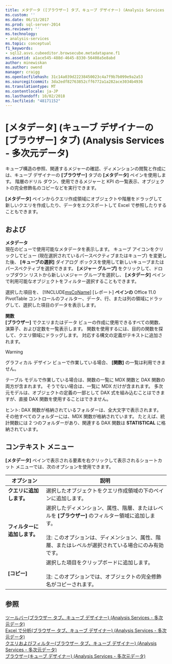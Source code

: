 ```yaml
---
title: メタデータ ([ブラウザー] タブ、キューブ デザイナー) (Analysis Services - 多次元データ) |Microsoft Docs
ms.custom: ''
ms.date: 06/13/2017
ms.prod: sql-server-2014
ms.reviewer: ''
ms.technology:
- analysis-services
ms.topic: conceptual
f1_keywords:
- sql12.asvs.cubeeditor.browsecube.metadatapane.f1
ms.assetid: a1ace545-488d-4645-8330-56408a5e8abd
author: minewiskan
ms.author: owend
manager: craigg
ms.openlocfilehash: 31c14a039d22238450023c4a7f9b7b099e9a2a53
ms.sourcegitcommit: 3da2edf82763852cff6772a1a282ace3034b4936
ms.translationtype: MT
ms.contentlocale: ja-JP
ms.lasthandoff: 10/02/2018
ms.locfileid: "48171152"
---
```

# <a name="metadata-browser-tab-cube-designer-analysis-services---multidimensional-data"></a>[メタデータ] (キューブ デザイナーの [ブラウザー] タブ) (Analysis Services - 多次元データ)
  キューブ構造の参照、関連するメジャーの確認、ディメンションの閲覧と作成には、キューブ デザイナーの **[ブラウザー]** タブの **[メタデータ]** ペインを使用します。 階層のドリル ダウン、使用できるメジャーと KPI の一覧表示、オブジェクトの完全修飾名のコピーなどを実行できます。  
  
 **[メタデータ]** ペインからクエリ作成領域にオブジェクトや階層をドラッグして新しいクエリを作成したり、データをエクスポートして Excel で参照したりすることもできます。  
  
## <a name="options"></a>および  
 **メタデータ**  
 現在のビューで使用可能なメタデータを表示します。 キューブ アイコンをクリックしてビュー (現在選択されているパースペクティブまたはキューブ) を変更した後、 **[キューブの選択]** ダイアログ ボックスを使用して新しいキューブまたはパースペクティブを選択できます。 **[メジャー グループ]** をクリックして、ドロップダウン リストから新しいメジャー グループを選択し、 **[メタデータ]** ペインで利用可能なオブジェクトをフィルター選択することもできます。  
  
 選択した項目を、 [!INCLUDE[msCoName](../includes/msconame-md.md)] [レポート] **ペインの** Office 11.0 PivotTable コントロールのフィルター、データ、行、または列の領域にドラッグして、選択した項目のデータを表示します。  
  
 **関数**  
 **[ブラウザー]** でクエリまたはデータ ビューの作成に使用できるすべての関数、演算子、および定数を一覧表示します。 関数を使用するには、目的の関数を探して、クエリ領域にドラッグします。 対応する構文の定義がテキストに追加されます。  
  
> [!WARNING]  
>  グラフィカル デザイン ビューで作業している場合、 **[関数]** の一覧は利用できません。  
  
 テーブル モデルで作業している場合は、関数の一覧に MDX 関数と DAX 関数の両方が含まれます。 そうでない場合は、一覧に MDX だけが含まれます。 多次元モデルは、オブジェクトの定義の一部として DAX 式を組み込むことはできますが、直接 DAX 関数を使用することはできません。  
  
 ヒント: DAX 関数が格納されているフォルダーは、全大文字で表示されます。 その他すべてのフォルダーには、MDX 関数が格納されています。 たとえば、統計関数には 2 つのフォルダーがあり、関連する DAX 関数は **STATISTICAL** に格納されています。  
  
## <a name="context-menu"></a>コンテキスト メニュー  
 **[メタデータ]** ペインで表示される要素を右クリックして表示されるショートカット メニューでは、次のオプションを使用できます。  
  
|オプション|説明|  
|------------|-----------------|  
|**クエリに追加します。**|選択したオブジェクトをクエリ作成領域の下のペインに追加します。|  
|**フィルターに追加します。**|選択したディメンション、属性、階層、またはレベルを **[ブラウザー]** のフィルター領域に追加します。<br /><br /> 注: このオプションは、ディメンション、属性、階層、またはレベルが選択されている場合にのみ有効です。|  
|**[コピー]**|選択した項目をクリップボードに追加します。<br /><br /> 注: このオプションでは、オブジェクトの完全修飾名がコピーされます。|  
  
## <a name="see-also"></a>参照  
 [ツールバー&#40;ブラウザー タブ、キューブ デザイナー&#41; &#40;Analysis Services - 多次元データ&#41;](toolbar-browser-tab-cube-designer-analysis-services-multidimensional-data.md)   
 [Excel で分析&#40;ブラウザー タブ、キューブ デザイナー&#41; &#40;Analysis Services - 多次元データ&#41;](analyze-in-excel-browser-cube-designer-analysis-services-multidimensional-data.md)   
 [クエリおよびフィルター&#40;ブラウザー タブ、キューブ デザイナー&#41; &#40;Analysis Services - 多次元データ&#41;](query-filter-browser-cube-designer-analysis-services-multidimensional-data.md)   
 [ブラウザー&#40;キューブ デザイナー&#41; &#40;Analysis Services - 多次元データ&#41;](browser-cube-designer-analysis-services-multidimensional-data.md)  
  
  
